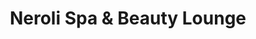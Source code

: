 ---
title: "Neroli Spa & Beauty Lounge"
url: /charlottesville/neroli-spa-and-beauty-lounge/
shop: beauty
---
